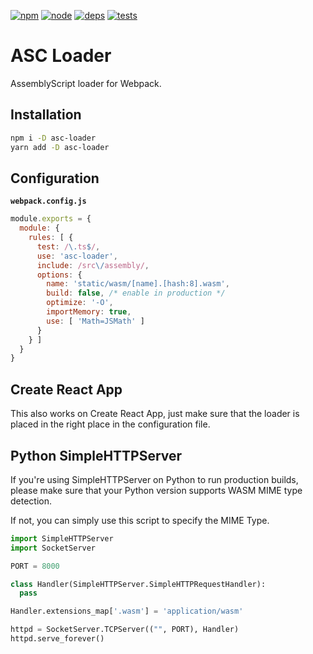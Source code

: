 [![npm][npm]][npm-url]
[![node][node]][node-url]
[![deps][deps]][deps-url]
[![tests][tests]][tests-url]

# ASC Loader
AssemblyScript loader for Webpack.

## Installation

```bash
npm i -D asc-loader
yarn add -D asc-loader
```

## Configuration

**`webpack.config.js`**
```js
module.exports = {
  module: {
    rules: [ {
      test: /\.ts$/,
      use: 'asc-loader',
      include: /src\/assembly/,
      options: {
        name: 'static/wasm/[name].[hash:8].wasm',
        build: false, /* enable in production */
        optimize: '-O',
        importMemory: true,
        use: [ 'Math=JSMath' ]
      }
    } ]
  }
}
```

## Create React App

This also works on Create React App, just make sure that the loader is placed in the right place in the configuration file.

## Python SimpleHTTPServer

If you're using SimpleHTTPServer on Python to run production builds, please make sure that your Python version supports WASM MIME type detection.

If not, you can simply use this script to specify the MIME Type.

```python
import SimpleHTTPServer
import SocketServer

PORT = 8000

class Handler(SimpleHTTPServer.SimpleHTTPRequestHandler):
  pass

Handler.extensions_map['.wasm'] = 'application/wasm'

httpd = SocketServer.TCPServer(("", PORT), Handler)
httpd.serve_forever()
```

[npm]: https://img.shields.io/npm/v/asc-loader.svg
[npm-url]: https://npmjs.com/package/asc-loader

[node]: https://img.shields.io/node/s-silva/asc-loader.svg
[node-url]: https://nodejs.org

[deps]: https://david-dm.org/s-silva/asc-loader.svg
[deps-url]: https://david-dm.org/s-silva/asc-loader

[tests]: https://img.shields.io/travis/s-silva/asc-loader.svg
[tests-url]: https://travis-ci.org/s-silva/asc-loader
